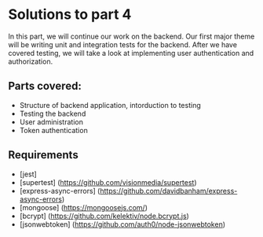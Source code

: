 # Solutions to part 4

In this part, we will continue our work on the backend. Our first major theme will be writing unit and integration tests for the backend. After we have covered testing, we will take a look at implementing user authentication and authorization.

## Parts covered:

* Structure of backend application, intorduction to testing
* Testing the backend
* User administration
* Token authentication

## Requirements

* [jest]
* [supertest] (https://github.com/visionmedia/supertest)
* [express-async-errors] (https://github.com/davidbanham/express-async-errors)
* [mongoose] (https://mongoosejs.com/)
* [bcrypt] (https://github.com/kelektiv/node.bcrypt.js)
* [jsonwebtoken] (https://github.com/auth0/node-jsonwebtoken)